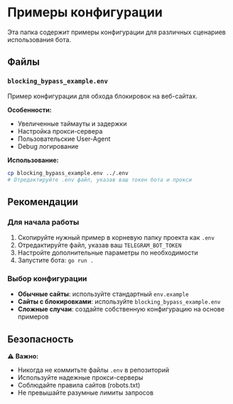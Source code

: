 # Примеры конфигурации

Эта папка содержит примеры конфигурации для различных сценариев использования бота.

## Файлы

### `blocking_bypass_example.env`
Пример конфигурации для обхода блокировок на веб-сайтах.

**Особенности:**
- Увеличенные таймауты и задержки
- Настройка прокси-сервера
- Пользовательские User-Agent
- Debug логирование

**Использование:**
```bash
cp blocking_bypass_example.env ../.env
# Отредактируйте .env файл, указав ваш токен бота и прокси
```

## Рекомендации

### Для начала работы
1. Скопируйте нужный пример в корневую папку проекта как `.env`
2. Отредактируйте файл, указав ваш `TELEGRAM_BOT_TOKEN`
3. Настройте дополнительные параметры по необходимости
4. Запустите бота: `go run .`

### Выбор конфигурации

- **Обычные сайты**: используйте стандартный `env.example`
- **Сайты с блокировками**: используйте `blocking_bypass_example.env`
- **Сложные случаи**: создайте собственную конфигурацию на основе примеров

## Безопасность

⚠️ **Важно:**
- Никогда не коммитьте файлы `.env` в репозиторий
- Используйте надежные прокси-серверы
- Соблюдайте правила сайтов (robots.txt)
- Не превышайте разумные лимиты запросов
